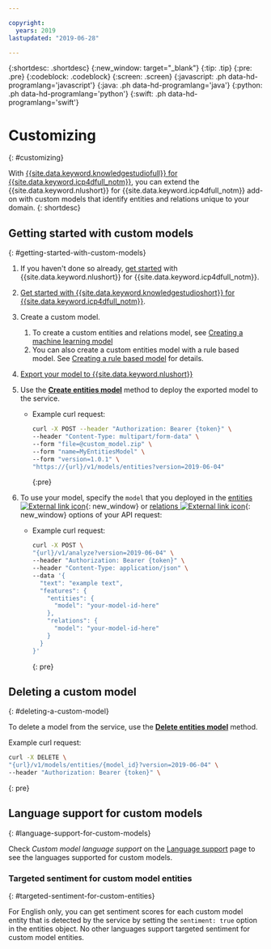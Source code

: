 ```yaml
---

copyright:
  years: 2019
lastupdated: "2019-06-28"

---
```


{:shortdesc: .shortdesc}
{:new_window: target="_blank"}
{:tip: .tip}
{:pre: .pre}
{:codeblock: .codeblock}
{:screen: .screen}
{:javascript: .ph data-hd-programlang='javascript'}
{:java: .ph data-hd-programlang='java'}
{:python: .ph data-hd-programlang='python'}
{:swift: .ph data-hd-programlang='swift'}

# Customizing
{: #customizing}

With [{{site.data.keyword.knowledgestudiofull}} for {{site.data.keyword.icp4dfull_notm}}](docs/services/watson-knowledge-studio-data), you can
extend the {{site.data.keyword.nlushort}} for {{site.data.keyword.icp4dfull_notm}} add-on with custom models that identify
entities and relations unique to your domain.
{: shortdesc}

## Getting started with custom models
{: #getting-started-with-custom-models}

1. If you haven't done so already, [get started](/docs/services/natural-language-understanding-data?topic=natural-language-understanding-data-getting-started) with {{site.data.keyword.nlushort}} for {{site.data.keyword.icp4dfull_notm}}.
2. [Get started with {{site.data.keyword.knowledgestudioshort}} for {{site.data.keyword.icp4dfull_notm}}](/docs/services/watson-knowledge-studio-data?topic=watson-knowledge-studio-data-wks_tutintro#wks_tutintro).
3. Create a custom model.
   1. To create a custom entities and relations model, see [Creating a machine learning model](/docs/services/watson-knowledge-studio-data?topic=watson-knowledge-studio-data-wks_tutml_intro) 
   2. You can also create a custom entities model with a rule based model. See [Creating a rule based model](/docs/services/watson-knowledge-studio-data?topic=watson-knowledge-studio-data-wks_tutrule_intro) for details.
4. [Export your model to {{site.data.keyword.nlushort}}](/docs/services/watson-knowledge-studio-data?topic=watson-knowledge-studio-data-publish-ml#wks_manlu)
5. Use the **[Create entities model](https://{DomainName}/apidocs/natural-language-understanding-data#create-entities-model)** method to deploy the exported model to the service.
    - Example curl request:

        ```bash
        curl -X POST --header "Authorization: Bearer {token}" \ 
        --header "Content-Type: multipart/form-data" \ 
        --form "file=@custom_model.zip" \ 
        --form "name=MyEntitiesModel" \ 
        --form "version=1.0.1" \ 
        "https://{url}/v1/models/entities?version=2019-06-04"
        ```
        {:pre}

6. To use your model, specify the `model` that you deployed in the
[entities ![External link icon](../../icons/launch-glyph.svg "External link icon")](https://{DomainName}/apidocs/natural-language-understanding-data#entities){: new_window} or
[relations ![External link icon](../../icons/launch-glyph.svg "External link icon")](https://{DomainName}/apidocs/natural-language-understanding-data#relations){: new_window} options of your API request:
    - Example curl request:

        ```bash
        curl -X POST \
        "{url}/v1/analyze?version=2019-06-04" \
        --header "Authorization: Bearer {token}" \
        --header "Content-Type: application/json" \
        --data '{
          "text": "example text",
          "features": {
            "entities": {
              "model": "your-model-id-here"
            },
            "relations": {
              "model": "your-model-id-here"
            }
          }
        }'
        ```
        {: pre}

## Deleting a custom model
{: #deleting-a-custom-model}

To delete a model from the service, use the **[Delete entities model](https://{DomainName}/apidocs/natural-language-understanding-data#delete-entities-model)** method.

Example curl request:

```bash
curl -X DELETE \
"{url}/v1/models/entities/{model_id}?version=2019-06-04" \
--header "Authorization: Bearer {token}" \
```
{: pre}


## Language support for custom models
{: #language-support-for-custom-models}

Check *Custom model language support* on the [Language support](/docs/services/natural-language-understanding-data?topic=natural-language-understanding-data-language-support) page to see the languages supported for custom models.

### Targeted sentiment for custom model entities
{: #targeted-sentiment-for-custom-entities}

For English only, you can get sentiment scores for each custom model entity that is detected by the service by setting the `sentiment: true` option in the entities object. No other languages support targeted sentiment for custom model entities.
